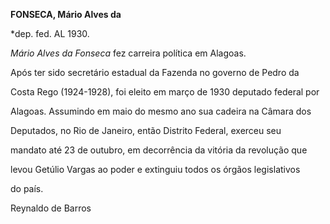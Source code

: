 **FONSECA, Mário Alves da**



\*dep. fed. AL 1930.



*Mário Alves da Fonseca* fez carreira política em Alagoas.



Após ter sido secretário estadual da Fazenda no governo de Pedro da

Costa Rego (1924-1928), foi eleito em março de 1930 deputado federal por

Alagoas. Assumindo em maio do mesmo ano sua cadeira na Câmara dos

Deputados, no Rio de Janeiro, então Distrito Federal, exerceu seu

mandato até 23 de outubro, em decorrência da vitória da revolução que

levou Getúlio Vargas ao poder e extinguiu todos os órgãos legislativos

do país.



Reynaldo de Barros



